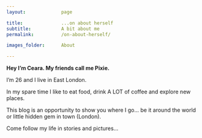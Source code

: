 ```yaml
---
layout: 			page

title: 				...on about herself
subtitle:			A bit about me
permalink: 			/on-about-herself/

images_folder:		About

---
```


**Hey I’m Ceara. My friends call me Pixie.**

I’m 26 and I live in East London.

In my spare time I like to eat food, drink A LOT of coffee and explore new places.

This blog is an opportunity to show you where I go... be it around the world or little hidden gem in town (London). 

Come follow my life in stories and pictures...

